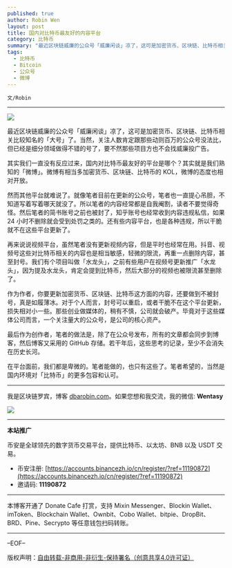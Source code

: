 ```yaml
---
published: true
author: Robin Wen
layout: post
title: 国内对比特币最友好的内容平台
category: 比特币
summary: "最近区块链威廉的公众号「威廉闲谈」凉了，这可是加密货币、区块链、比特币相关比较知名的「大号」了。当然，关注人数肯定跟那些动则百万的公众号没法笔，但已经是细分领域做得不错的号了，要不然那些项目方也不会找威廉投广告。最后作为创作者，笔者的做法是，除了在公众号发布，所有的文章都会同步到博客，然后博客又采用的 GitHub 存储。若干年后，这些思考的记录，至少不会消失在历史长河。在平台面前，我们都是卑微的。笔者能做的，也只有这些了。笔者希望的，当然是国内环境对「比特币」的更多包容和认可。"
tags:
  - 比特币
  - Bitcoin
  - 公众号
  - 微博
---
```


`文/Robin`

***

![](https://cdn.dbarobin.com/rzwg60r.png)

最近区块链威廉的公众号「威廉闲谈」凉了，这可是加密货币、区块链、比特币相关比较知名的「大号」了。当然，关注人数肯定跟那些动则百万的公众号没法比，但已经是细分领域做得不错的号了，要不然那些项目方也不会找威廉投广告。

其实我们一直没有反应过来，国内对比特币最友好的平台是哪个？其实就是我们熟知的「微博」。微博有相当多加密货币、区块链、比特币的 KOL，微博的态度也相对开放。

然而其他平台就难说了。就像笔者目前在更新的公众号，笔者也一直提心吊胆，不知道写着写着哪天就没了。所以笔者的内容经常都是自我阉割，读者不要觉得奇怪。然后笔者的简书账号之前也被封了，知乎账号也经常收到内容违规私信，如果 24 小时不删除就会受到处罚之类的。还有些内容平台，也是各种违规，所以干脆就不在这些平台更新了。

再来说说视频平台，虽然笔者没有更新视频内容，但是平时也经常在用。抖音、视频号这些对比特币相关的内容也是相当敏感，轻微的限流，再重一点删除内容，甚至封号。我们有个项目叫做「水龙头」，之前有些用户在视频号更新推广「水龙头」，因为提及水龙头，肯定会提到比特币，然后大部分的视频也被限流甚至删除了。

作为作者，你要更新加密货币、区块链、比特币这方面的内容，还要做到不被封号，真是如履薄冰。对于个人而言，封号可以重启，或者干脆不在这个平台更新，损失相对小一些。那些创业做媒体的，稍有不慎，公司就会破产。毕竟对于这些媒体公司而言，一个关注量大的公众号，是公司的核心资产。

最后作为创作者，笔者的做法是，除了在公众号发布，所有的文章都会同步到博客，然后博客又采用的 GitHub 存储。若干年后，这些思考的记录，至少不会消失在历史长河。

在平台面前，我们都是卑微的。笔者能做的，也只有这些了。笔者希望的，当然是国内环境对「比特币」的更多包容和认可。

***

我是区块链罗宾，博客 [dbarobin.com](https://dbarobin.com/)。如果您想和我交流，我的微信: **Wentasy**

![](https://cdn.dbarobin.com/v4yywe2.png)

***

**本站推广**

币安是全球领先的数字货币交易平台，提供比特币、以太坊、BNB 以及 USDT 交易。

* 币安注册: [https://accounts.binancezh.io/cn/register/?ref=11190872](https://accounts.binancezh.io/cn/register/?ref=11190872)
* 邀请码: **11190872**

***

本博客开通了 Donate Cafe 打赏，支持 Mixin Messenger、Blockin Wallet、imToken、Blockchain Wallet、Ownbit、Cobo Wallet、bitpie、DropBit、BRD、Pine、Secrypto 等任意钱包扫码转账。

<center>
    <div class="--donate-button"
         data-button-id="f8b9df0d-af9a-460d-8258-d3f435445075"
    ></div>
</center>

***

–EOF–

版权声明：[自由转载-非商用-非衍生-保持署名（创意共享4.0许可证）](http://creativecommons.org/licenses/by-nc-nd/4.0/deed.zh)